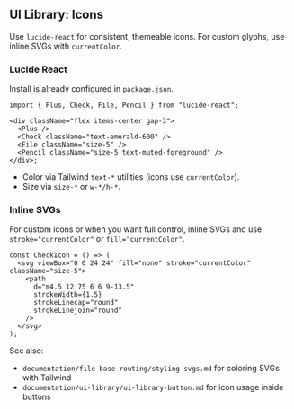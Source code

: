 ## UI Library: Icons

Use `lucide-react` for consistent, themeable icons. For custom glyphs, use inline SVGs with `currentColor`.

### Lucide React

Install is already configured in `package.json`.

```tsx
import { Plus, Check, File, Pencil } from "lucide-react";

<div className="flex items-center gap-3">
  <Plus />
  <Check className="text-emerald-600" />
  <File className="size-5" />
  <Pencil className="size-5 text-muted-foreground" />
</div>;
```

- Color via Tailwind `text-*` utilities (icons use `currentColor`).
- Size via `size-*` or `w-*/h-*`.

### Inline SVGs

For custom icons or when you want full control, inline SVGs and use `stroke="currentColor"` or `fill="currentColor"`.

```tsx
const CheckIcon = () => (
  <svg viewBox="0 0 24 24" fill="none" stroke="currentColor" className="size-5">
    <path
      d="m4.5 12.75 6 6 9-13.5"
      strokeWidth={1.5}
      strokeLinecap="round"
      strokeLinejoin="round"
    />
  </svg>
);
```

See also:

- `documentation/file base routing/styling-svgs.md` for coloring SVGs with Tailwind
- `documentation/ui-library/ui-library-button.md` for icon usage inside buttons

